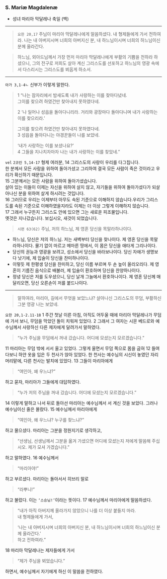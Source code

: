 ### S. Mariæ Magdalenæ

- 성녀 마리아 막달레나 축일 (백)

----

> `요한 20,17` 주님이 마리아 막달레나에게 말씀하셨다. 내 형제들에게 가서 전하여라. 나는 내 아버지시며 너희의 아버지신 분, 내 하느님이시며 너희의 하느님이신 분께 올라간다.

> 하느님, 외아드님께서 가장 먼저 마리아 막달레나에게 부활의 기쁨을 전하라 하셨으니, 그의 전구로 저희도 살아 계신 그리스도를 선포하고 하느님의 영광 속에서 다스리시는 그리스도를 뵈옵게 하소서.

----

`아가 3,1-4ㄴ` 신부가 이렇게 말한다.  
> 1 “나는 잠자리에서 밤새도록 내가 사랑하는 이를 찾아다녔네.  
> 그이를 찾으려 하였건만 찾아내지 못하였다네.  
> 
> 2 ‘나 일어나 성읍을 돌아다니리라.
> 거리와 광장마다 돌아다니며 내가 사랑하는 이를 찾으리라.’  
> 
> 그이를 찾으려 하였건만 찾아내지 못하였다네.  
> 3 성읍을 돌아다니는 야경꾼들이 나를 보았네.  
> 
> ‘내가 사랑하는 이를 보셨나요?’  
> 4 그들을 지나치자마자 나는 내가 사랑하는 이를 찾았네.”

`vel` `2코린 5,14-17` 형제 여러분, 14 그리스도의 사랑이 우리를 다그칩니다.  
한 분께서 모든 사람을 위하여 돌아가셨고 그리하여 결국 모든 사람이 죽은 것이라고 우리가 확신하기 때문입니다.  
15 그분께서는 모든 사람을 위하여 돌아가셨습니다.  
살아 있는 이들이 이제는 자신을 위하여 살지 않고, 자기들을 위하여 돌아가셨다가 되살아나신 분을 위하여 살게 하시려는 것입니다.  
16 그러므로 우리는 이제부터 아무도 속된 기준으로 이해하지 않습니다.우리가 그리스도를 속된 기준으로 이해하였을지라도 이제는 더 이상 그렇게 이해하지 않습니다.  
17 그래서 누구든지 그리스도 안에 있으면 그는 새로운 피조물입니다.  
옛것은 지나갔습니다. 보십시오, 새것이 되었습니다.

> `시편 63(62)` 주님, 저의 하느님, 제 영혼 당신을 목말라하나이다.
- 하느님, 당신은 저의 하느님. 저는 새벽부터 당신을 찾나이다. 제 영혼 당신을 목말라하나이다. 물기 없이 마르고 메마른 땅에서, 이 몸은 당신을 애타게 그리나이다.  
- 당신의 권능과 영광을 보려고, 성소에서 당신을 바라보나이다. 당신 자애가 생명보다 낫기에, 제 입술이 당신을 찬미하나이다.  
- 이렇듯 제 한평생 당신을 찬미하고, 당신 이름 부르며 두 손 높이 올리오리다. 제 영혼이 기름진 음식으로 배불러, 제 입술이 환호하며 당신을 찬양하나이다.  
- 정녕 당신은 저를 도우셨으니, 당신 날개 그늘에서 환호하나이다. 제 영혼 당신께 매달리오면, 당신 오른손이 저를 붙드나이다.  

----

> 말하여라, 마리아, 길에서 무엇을 보았느냐? 살아나신 그리스도의 무덤, 부활하신 그분 영광 나는 보았네.

`요한 20,1-2.11-18` 1 주간 첫날 이른 아침, 아직도 어두울 때에 마리아 막달레나가 무덤에 가서 보니, 무덤을 막았던 돌이 치워져 있었다. 2 그래서 그 여자는 시몬 베드로와 예수님께서 사랑하신 다른 제자에게 달려가서 말하였다.  
> “누가 주님을 무덤에서 꺼내 갔습니다. 어디에 모셨는지 모르겠습니다.”

11 마리아는 무덤 밖에 서서 울고 있었다. 그렇게 울면서 무덤 쪽으로 몸을 굽혀 12 들여다보니 하얀 옷을 입은 두 천사가 앉아 있었다. 한 천사는 예수님의 시신이 놓였던 자리 머리맡에, 다른 천사는 발치에 있었다. 13 그들이 마리아에게  
> “여인아, 왜 우느냐?”  

하고 묻자, 마리아가 그들에게 대답하였다.  
> “누가 저의 주님을 꺼내 갔습니다. 어디에 모셨는지 모르겠습니다.”  

14 이렇게 말하고 나서 뒤로 돌아선 마리아는 예수님께서 서 계신 것을 보았다. 그러나 예수님이신 줄은 몰랐다. 15 예수님께서 마리아에게  
> “여인아, 왜 우느냐? 누구를 찾느냐?”  

하고 물으셨다. 마리아는 그분을 정원지기로 생각하고,  
> “선생님, 선생님께서 그분을 옮겨 가셨으면 어디에 모셨는지 저에게 말씀해 주십시오. 제가 모셔 가겠습니다.”  

하고 말하였다. 16 예수님께서  
> “마리아야!” 

하고 부르셨다. 마리아는 돌아서서 히브리 말로  
> “라뿌니!”  

하고 불렀다. 이는 `‘스승님!’`이라는 뜻이다. 17 예수님께서 마리아에게 말씀하셨다.  
> “내가 아직 아버지께 올라가지 않았으니 나를 더 이상 붙들지 마라.  
> 내 형제들에게 가서,  
> 
> ‘나는 내 아버지시며 너희의 아버지신 분, 내 하느님이시며 너희의 하느님이신 분께 올라간다.’  
> 하고 전하여라.”

18 마리아 막달레나는 제자들에게 가서 
> “제가 주님을 뵈었습니다.”  

하면서, 예수님께서 자기에게 하신 이 말씀을 전하였다.  